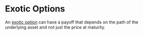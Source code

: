 # Exotic Options
An [exotic option](https://en.wikipedia.org/wiki/Exotic_option) can have a payoff that depends on the path of the underlying asset and not just the price at maturity.
